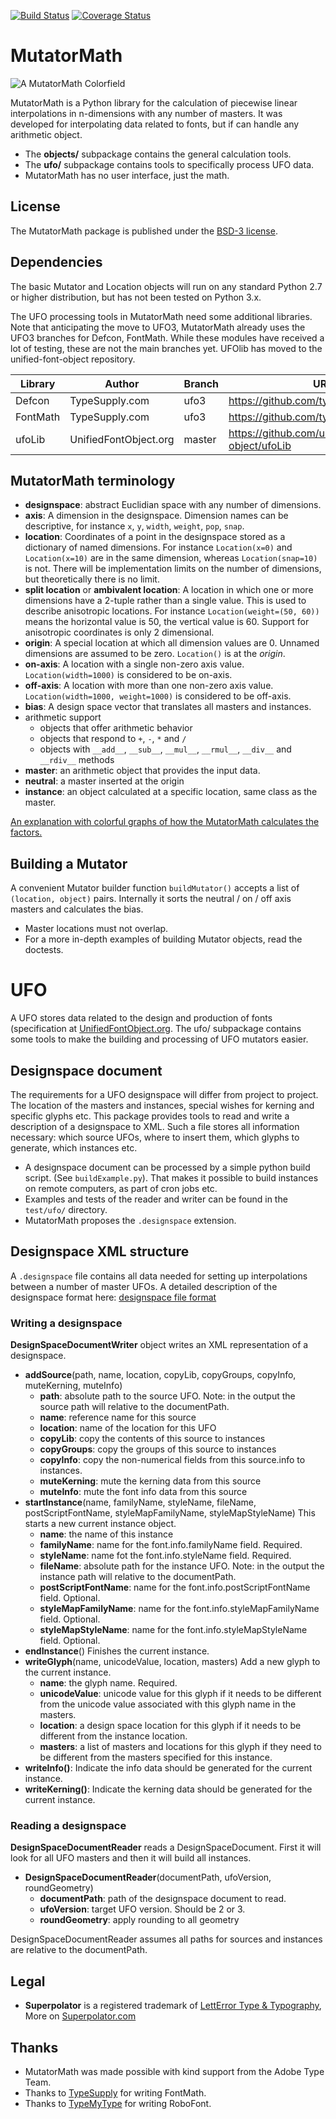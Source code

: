 [![Build Status](https://travis-ci.org/LettError/MutatorMath.svg?branch=master)](https://travis-ci.org/LettError/MutatorMath)
[![Coverage Status](https://coveralls.io/repos/LettError/MutatorMath/badge.svg?branch=master&service=github)](https://coveralls.io/github/LettError/MutatorMath?branch=master)

MutatorMath
===========

![A MutatorMath Colorfield](Docs/mutatorMath_colorField.jpg)

MutatorMath is a Python library for the calculation of piecewise linear interpolations in n-dimensions with any number of masters. It was developed for interpolating data related to fonts, but if can handle any arithmetic object.


* The **objects/** subpackage contains the general calculation tools.
* The **ufo/** subpackage contains tools to specifically process UFO data. 
* MutatorMath has no user interface, just the math.

## License

The MutatorMath package is published under the [BSD-3 license](http://opensource.org/licenses/BSD-3-Clause).

## Dependencies

The basic Mutator and Location objects will run on any standard Python 2.7 or higher distribution, but has not been tested on Python 3.x.

The UFO processing tools in MutatorMath need some additional libraries. Note that anticipating the move to UFO3, MutatorMath already uses the UFO3 branches for Defcon, FontMath. While these modules have received a lot of testing, these are not the main branches yet. UFOlib has moved to the unified-font-object repository.

| Library  | Author                    | Branch | URL                                              |
| -------- | ------------------------- | ------ | ------------------------------------------------ | 
| Defcon   | TypeSupply.com            | ufo3   |  https://github.com/typesupply/defcon            |
| FontMath | TypeSupply.com            | ufo3   |  https://github.com/typesupply/fontMath          |
| ufoLib   | UnifiedFontObject.org     | master |  https://github.com/unified-font-object/ufoLib   |

## MutatorMath terminology

*   **designspace**:    abstract Euclidian space with any number of dimensions.
*   **axis**:           A dimension in the designspace. Dimension names can be descriptive, for instance `x`, `y`, `width`, `weight`, `pop`, `snap`.
*   **location**:       Coordinates of a point in the designspace stored as a dictionary of named dimensions. For instance `Location(x=0)` and `Location(x=10)` are in the same dimension, whereas `Location(snap=10)` is not. There will be implementation limits on the number of dimensions, but theoretically there is no limit.
*   **split location** or **ambivalent location**: A location in which one or more dimensions have a 2-tuple rather than a single value. This is used to describe anisotropic locations. For instance `Location(weight=(50, 60))` means the horizontal value is 50, the vertical value is 60. Support for anisotropic coordinates is only 2 dimensional. 
*   **origin**:         A special location at which all dimension values are 0. Unnamed dimensions are assumed to be zero. `Location()` is at the _origin_. 
*   **on-axis**:        A location with a single non-zero axis value. `Location(width=1000)` is considered to be on-axis.
*   **off-axis**:       A location with more than one non-zero axis value. `Location(width=1000, weight=1000)` is considered to be off-axis.
*   **bias**:           A design space vector that translates all masters and instances.
*   arithmetic support
    *   objects that offer arithmetic behavior
    *   objects that respond to `+`, `-`, `*` and `/`
    *   objects with `__add__`, `__sub__`, `__mul__`, `__rmul__`, `__div__` and `__rdiv__` methods
*   **master**:         an arithmetic object that provides the input data.
*   **neutral**:        a master inserted at the origin
*   **instance**:       an object calculated at a specific location, same class as the master.

[An explanation with colorful graphs of how the MutatorMath calculates the factors.](Docs/designSpaceFactors.md)

## Building a Mutator

A convenient Mutator builder function `buildMutator()` accepts a list of `(location, object)` pairs. Internally it sorts the neutral / on / off axis masters and calculates the bias.

* Master locations must not overlap.
* For a more in-depth examples of building Mutator objects, read the doctests.

UFO
===

A UFO stores data related to the design and production of fonts (specification at [UnifiedFontObject.org](http://unifiedfontobject.org). The ufo/ subpackage contains some tools to make the building and processing of UFO mutators easier.

## Designspace document

The requirements for a UFO designspace will differ from project to project. The location of the masters and instances, special wishes for kerning and specific glyphs etc. This package provides tools to read and write a description of a designspace to XML. Such a file stores all information necessary: which source UFOs, where to insert them, which glyphs to generate, which instances etc.

* A designspace document can be processed by a simple python build script. (See `buildExample.py`). That makes it possible to build instances on remote computers, as part of cron jobs etc.
* Examples and tests of the reader and writer can be found in the `test/ufo/` directory.
* MutatorMath proposes the `.designspace` extension.

## Designspace XML structure


A `.designspace` file contains all data needed for setting up interpolations between a number of master UFOs. 
A detailed description of the designspace format here: [designspace file format](Docs/designSpaceFileFormat.md)


### Writing a designspace

**DesignSpaceDocumentWriter** object writes an XML representation of a designspace.

* **addSource**(path, name, location, copyLib, copyGroups, copyInfo, muteKerning, muteInfo)
    *   **path**:           absolute path to the source UFO. Note: in the output the source path will relative to the documentPath. 
    *   **name**:           reference name for this source
    *   **location**:       name of the location for this UFO
    *   **copyLib**:        copy the contents of this source to instances
    *   **copyGroups**:     copy the groups of this source to instances
    *   **copyInfo**:       copy the non-numerical fields from this source.info to instances.
    *   **muteKerning**:    mute the kerning data from this source
    *   **muteInfo**:       mute the font info data from this source
* **startInstance**(name, familyName, styleName, fileName, postScriptFontName, styleMapFamilyName, styleMapStyleName)
    This starts a new current instance object.
    *   **name**: the name of this instance
    *   **familyName**: name for the font.info.familyName field. Required.
    *   **styleName**: name fot the font.info.styleName field. Required.
    *   **fileName**: absolute path for the instance UFO. Note: in the output the instance path will relative to the documentPath.
    *   **postScriptFontName**: name for the font.info.postScriptFontName field. Optional.
    *   **styleMapFamilyName**: name for the font.info.styleMapFamilyName field. Optional.
    *   **styleMapStyleName**: name for the font.info.styleMapStyleName field. Optional.
* **endInstance**()
    Finishes the current instance.
* **writeGlyph**(name, unicodeValue, location, masters)
    Add a new glyph to the current instance. 
    * **name**: the glyph name. Required.
    * **unicodeValue**: unicode value for this glyph if it needs to be different from the unicode value associated with this glyph name in the masters.
    * **location**: a design space location for this glyph if it needs to be different from the instance location. 
    * **masters**: a list of masters and locations for this glyph if they need to be different from the masters specified for this instance.
* **writeInfo()**: Indicate the info data should be generated for the current instance.
* **writeKerning()**: Indicate the kerning data should be generated for the current instance.

### Reading a designspace

**DesignSpaceDocumentReader** reads a DesignSpaceDocument. First it will look for all UFO masters and then it will build all instances.

* **DesignSpaceDocumentReader**(documentPath, ufoVersion, roundGeometry)
    *   **documentPath**:   path of the designspace document to read.
    *   **ufoVersion**:     target UFO version. Should be 2 or 3. 
    *   **roundGeometry**:  apply rounding to all geometry

DesignSpaceDocumentReader assumes all paths for sources and instances are relative to the documentPath.

## Legal

* **Superpolator** is a registered trademark of [LettError Type & Typography](http://letterror.com), More on [Superpolator.com](http://superpolator.com)

## Thanks

* MutatorMath was made possible with kind support from the Adobe Type Team. 
* Thanks to [TypeSupply](http://typesupply.com) for writing FontMath. 
* Thanks to [TypeMyType](http://robofont.com) for writing RoboFont. 
